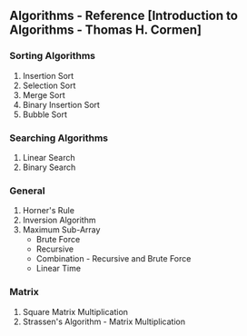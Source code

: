 ## Algorithms - Reference [Introduction to Algorithms - Thomas H. Cormen]

### Sorting Algorithms
<ol>
	<li>Insertion Sort</li>
	<li>Selection Sort</li>
	<li>Merge Sort</li>
	<li>Binary Insertion Sort</li>
	<li>Bubble Sort</li>
</ol>

### Searching Algorithms
<ol>
	<li>Linear Search</li>
	<li>Binary Search</li>
</ol>

### General
<ol>
	<li>Horner's Rule</li>
	<li>Inversion Algorithm</li>
	<li>Maximum Sub-Array
		<ul>
			<li>Brute Force</li>
			<li>Recursive</li>
			<li>Combination - Recursive and Brute Force</li>
			<li>Linear Time</li>
		</ul>
	</li>
</ol>

### Matrix
<ol>
	<li>Square Matrix Multiplication</li>
	<li>Strassen's Algorithm - Matrix Multiplication</li>
</ol>